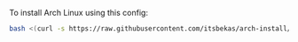 To install Arch Linux using this config:

```bash
bash <(curl -s https://raw.githubusercontent.com/itsbekas/arch-install/server/install.sh)
```
